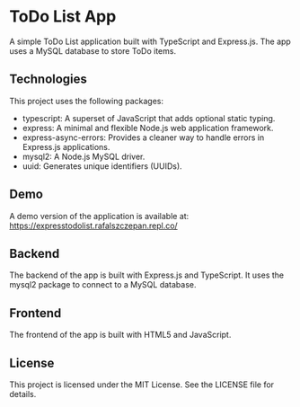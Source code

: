 # ToDo List App

A simple ToDo List application built with TypeScript and Express.js. The app uses a MySQL database to store ToDo items.

## Technologies

This project uses the following packages:

- typescript: A superset of JavaScript that adds optional static typing.
- express: A minimal and flexible Node.js web application framework.
- express-async-errors: Provides a cleaner way to handle errors in Express.js applications.
- mysql2: A Node.js MySQL driver.
- uuid: Generates unique identifiers (UUIDs).

## Demo

A demo version of the application is available at: https://expresstodolist.rafalszczepan.repl.co/

## Backend

The backend of the app is built with Express.js and TypeScript. It uses the mysql2 package to connect to a MySQL database.

## Frontend

The frontend of the app is built with HTML5 and JavaScript.

## License

This project is licensed under the MIT License. See the LICENSE file for details.
